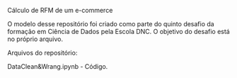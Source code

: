 Cálculo de RFM de um e-commerce

O modelo desse repositório foi criado como parte do quinto desafio da formação em Ciência de Dados pela Escola DNC. O objetivo do desafio está no próprio arquivo.

Arquivos do repositório:

DataClean&Wrang.ipynb - Código.
